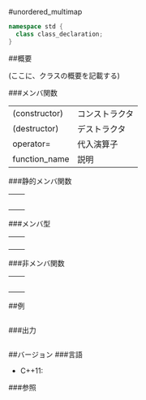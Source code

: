 #unordered_multimap
```cpp
namespace std {
  class class_declaration;
}
```

##概要

(ここに、クラスの概要を記載する)

###メンバ関数

| | |
|---------------|-----------------------|
| (constructor) | コンストラクタ |
| (destructor) | デストラクタ |
| operator= | 代入演算子 |
| function_name | 説明 |

###静的メンバ関数

| | |
|--|--|
|  |  |
|  |  |
|  |  |
|  |  |
|  |  |

###メンバ型

| | |
|--|--|
|  |  |
|  |  |
|  |  |
|  |  |

###非メンバ関数

| | |
|--|--|
|  |  |
|  |  |
|  |  |
|  |  |
|  |  |


##例
```cpp
```

###出力
```
```

##バージョン
###言語
- C++11:

###参照

